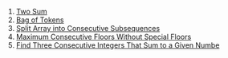 1) [Two Sum](https://leetcode.com/problems/two-sum/)
2) [Bag of Tokens](https://leetcode.com/problems/bag-of-tokens/)
3) [Split Array into Consecutive Subsequences](https://leetcode.com/problems/split-array-into-consecutive-subsequences/)
4) [Maximum Consecutive Floors Without Special Floors](https://leetcode.com/problems/maximum-consecutive-floors-without-special-floors/)
5) [Find Three Consecutive Integers That Sum to a Given Numbe](https://leetcode.com/problems/find-three-consecutive-integers-that-sum-to-a-given-number/)
